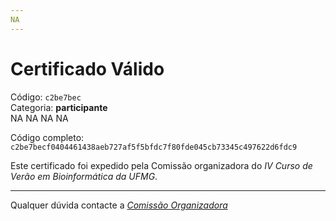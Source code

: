 ```yaml
---
NA
---
```


# Certificado Válido

Código: `c2be7bec`<br>
Categoria: **participante**<br>
NA
NA
NA
NA


Código completo: `c2be7becf0404461438aeb727af5f5bfdc7f80fde045cb73345c497622d6fdc9`


Este certificado foi expedido pela Comissão organizadora do *IV Curso de Verão em Bioinformática da UFMG*.

----

Qualquer dúvida contacte a [_Comissão Organizadora_](<mailto:cursobioinfoufmg@gmail.com$subject=[Certificados]>)

